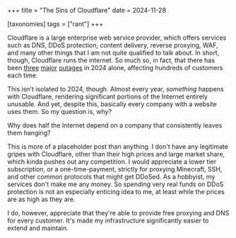 +++
title = "The Sins of Cloudflare"
date = 2024-11-28

[taxonomies]
tags = ["rant"]
+++

Cloudflare is a large enterprise web service provider, which offers services such as DNS, DDoS protection, content delivery, reverse proxying, WAF, and many other things that I am not quite qualified to talk about. In short, though, Cloudflare runs the internet. So much so, in fact, that there has been [three](https://blog.cloudflare.com/cloudflare-incident-on-september-17-2024) [major](https://blog.cloudflare.com/cloudflare-incident-on-november-14-2024-resulting-in-lost-logs) [outages](https://blog.cloudflare.com/cloudflare-incident-on-june-20-2024) in 2024 alone, affecting hundreds of customers each time.

This isn't isolated to 2024, though. Almost every year, *something* happens with Cloudflare, rendering significant portions of the Internet entirely unusable. And yet, despite this, basically every company with a website uses them. So my question is, why?

Why does half the Internet depend on a company that consistently leaves them hanging?

<!-- more -->

This is more of a placeholder post than anything. I don't have any legitimate gripes with Cloudflare, other than their high prices and large market share, which kinda pushes out any competition. I would appreciate a lower tier subscription, or a one-time-payment, strictly for proxying Minecraft, SSH, and other common protocols that might get DDoSed. As a hobbyist, my services don't make me any money. So spending very real funds on DDoS protection is not an especially enticing idea to me, at least while the prices are as high as they are.

I do, however, appreciate that they're able to provide free proxying and DNS for every customer. It's made my infrastructure significantly easier to extend and maintain.
